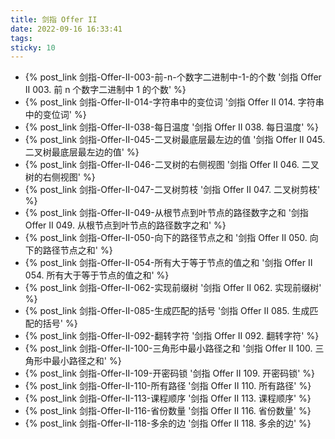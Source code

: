 ```yaml
---
title: 剑指 Offer II
date: 2022-09-16 16:33:41
tags:
sticky: 10
---
```


- {% post_link 剑指-Offer-II-003-前-n-个数字二进制中-1-的个数  '剑指 Offer II 003. 前 n 个数字二进制中 1 的个数' %}
- {% post_link 剑指-Offer-II-014-字符串中的变位词 '剑指 Offer II 014. 字符串中的变位词' %}
- {% post_link 剑指-Offer-II-038-每日温度 '剑指 Offer II 038. 每日温度' %}
- {% post_link 剑指-Offer-II-045-二叉树最底层最左边的值 '剑指 Offer II 045. 二叉树最底层最左边的值' %}
- {% post_link 剑指-Offer-II-046-二叉树的右侧视图 '剑指 Offer II 046. 二叉树的右侧视图' %}
- {% post_link 剑指-Offer-II-047-二叉树剪枝 '剑指 Offer II 047. 二叉树剪枝' %}
- {% post_link 剑指-Offer-II-049-从根节点到叶节点的路径数字之和 '剑指 Offer II 049. 从根节点到叶节点的路径数字之和' %}
- {% post_link 剑指-Offer-II-050-向下的路径节点之和 '剑指 Offer II 050. 向下的路径节点之和' %}
- {% post_link 剑指-Offer-II-054-所有大于等于节点的值之和 '剑指 Offer II 054. 所有大于等于节点的值之和' %}
- {% post_link 剑指-Offer-II-062-实现前缀树 '剑指 Offer II 062. 实现前缀树' %}
- {% post_link 剑指-Offer-II-085-生成匹配的括号 '剑指 Offer II 085. 生成匹配的括号' %}
- {% post_link 剑指-Offer-II-092-翻转字符 '剑指 Offer II 092. 翻转字符' %}
- {% post_link 剑指-Offer-II-100-三角形中最小路径之和 '剑指 Offer II 100. 三角形中最小路径之和' %}
- {% post_link 剑指-Offer-II-109-开密码锁 '剑指 Offer II 109. 开密码锁' %}
- {% post_link 剑指-Offer-II-110-所有路径 '剑指 Offer II 110. 所有路径' %}
- {% post_link 剑指-Offer-II-113-课程顺序 '剑指 Offer II 113. 课程顺序' %}
- {% post_link 剑指-Offer-II-116-省份数量 '剑指 Offer II 116. 省份数量' %}
- {% post_link 剑指-Offer-II-118-多余的边 '剑指 Offer II 118. 多余的边' %}









